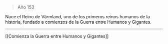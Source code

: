 > Año 153

Nace el Reino de Värmland, uno de los primeros reinos humanos de la historia, fundado a comienzos de la Guerra entre Humanos y Gigantes.

---

[[Comienza la Guerra entre Humanos y Gigantes]]